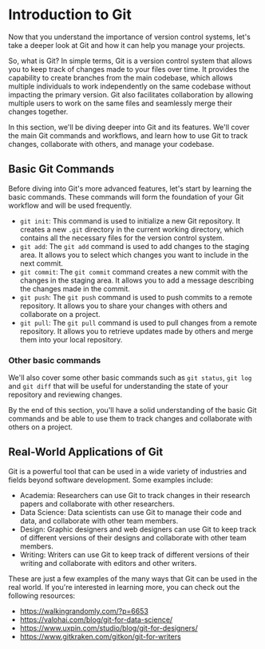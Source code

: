 # Introduction to Git

Now that you understand the importance of version control systems, let's take a deeper look at Git and how it can help you manage your projects.

So, what is Git? In simple terms, Git is a version control system that allows you to keep track of changes made to your files over time. It provides the capability to create branches from the main codebase, which allows multiple individuals to work independently on the same codebase without impacting the primary version. Git also facilitates collaboration by allowing multiple users to work on the same files and seamlessly merge their changes together.

In this section, we'll be diving deeper into Git and its features. We'll cover the main Git commands and workflows, and learn how to use Git to track changes, collaborate with others, and manage your codebase.

## Basic Git Commands

Before diving into Git's more advanced features, let's start by learning the basic commands. These commands will form the foundation of your Git workflow and will be used frequently.

- `git init`: This command is used to initialize a new Git repository. It creates a new `.git` directory in the current working directory, which contains all the necessary files for the version control system.
- `git add`: The `git add` command is used to add changes to the staging area. It allows you to select which changes you want to include in the next commit.
- `git commit`: The `git commit` command creates a new commit with the changes in the staging area. It allows you to add a message describing the changes made in the commit.
- `git push`: The `git push` command is used to push commits to a remote repository. It allows you to share your changes with others and collaborate on a project.
- `git pull`: The `git pull` command is used to pull changes from a remote repository. It allows you to retrieve updates made by others and merge them into your local repository.

### Other basic commands
We'll also cover some other basic commands such as `git status`, `git log` and `git diff` that will be useful for understanding the state of your repository and reviewing changes.

By the end of this section, you'll have a solid understanding of the basic Git commands and be able to use them to track changes and collaborate with others on a project.

## Real-World Applications of Git

Git is a powerful tool that can be used in a wide variety of industries and fields beyond software development. Some examples include:

- Academia: Researchers can use Git to track changes in their research papers and collaborate with other researchers.
- Data Science: Data scientists can use Git to manage their code and data, and collaborate with other team members.
- Design: Graphic designers and web designers can use Git to keep track of different versions of their designs and collaborate with other team members.
- Writing: Writers can use Git to keep track of different versions of their writing and collaborate with editors and other writers.

These are just a few examples of the many ways that Git can be used in the real world. If you're interested in learning more, you can check out the following resources:

- https://walkingrandomly.com/?p=6653
- https://valohai.com/blog/git-for-data-science/
- https://www.uxpin.com/studio/blog/git-for-designers/
- https://www.gitkraken.com/gitkon/git-for-writers